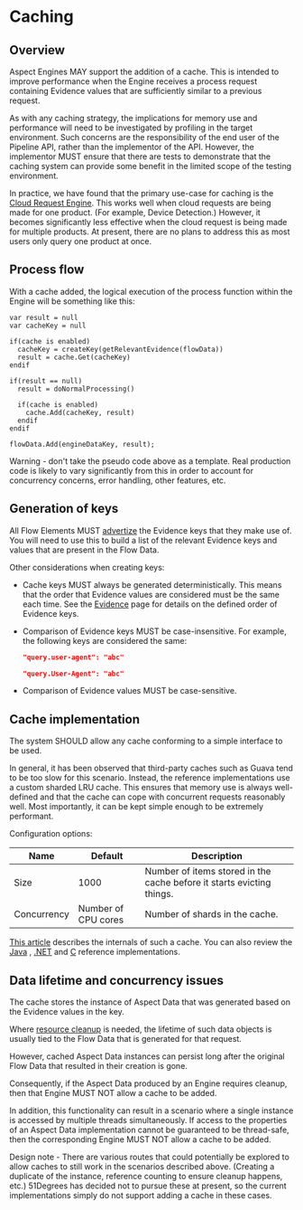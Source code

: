 # Caching

## Overview

Aspect Engines MAY support the addition of a cache.
This is intended to improve performance when the Engine receives a process
request containing Evidence values that are sufficiently similar to a previous request.

As with any caching strategy, the implications for memory use and
performance will need to be investigated by profiling in the target environment.
Such concerns are the responsibility of the end
user of the Pipeline API, rather than the implementor of the API.
However, the implementor MUST ensure that there are tests to demonstrate that
the caching system can provide some benefit in the limited scope of the
testing environment.

In practice, we have found that the primary use-case for caching is the
[Cloud Request Engine](../pipeline-elements/cloud-request-engine.md).
This works well when cloud requests are being made for one product.
(For example, Device Detection.) However, it becomes significantly less
effective when the cloud request is being made for multiple products.
At present, there are no plans to address this as most users only
query one product at once.

## Process flow

With a cache added, the logical execution of the process function within
the Engine will be something like this:

```pseudo-code
var result = null
var cacheKey = null

if(cache is enabled)
  cacheKey = createKey(getRelevantEvidence(flowData))
  result = cache.Get(cacheKey)
endif

if(result == null)
  result = doNormalProcessing()

  if(cache is enabled)
    cache.Add(cacheKey, result)
  endif
endif

flowData.Add(engineDataKey, result);
```

Warning - don't take the pseudo code above as a template. Real production code
is likely to vary significantly from this in order to account for concurrency
concerns, error handling, other features, etc.

## Generation of keys

All Flow Elements MUST [advertize](advertize-accepted-evidence.md) the
Evidence keys that they make use of.
You will need to use this to build a list of the relevant Evidence keys
and values that are present in the Flow Data.

Other considerations when creating keys:

- Cache keys MUST always be generated deterministically. This means
  that the order that Evidence values are considered must be the same each
  time. See the [Evidence](evidence.md#overview) page for details on the
  defined order of Evidence keys.

- Comparison of Evidence keys MUST be case-insensitive. For example,
  the following keys are considered the same:

  ```json
  "query.user-agent": "abc"
  ```

  ```json
  "query.User-Agent": "abc"
  ```

- Comparison of Evidence values MUST be case-sensitive.

## Cache implementation

The system SHOULD allow any cache conforming to a simple interface to be
used.

In general, it has been observed that third-party caches such as Guava tend
to be too slow for this scenario. Instead, the reference implementations use
a custom sharded LRU cache. This ensures that memory use is always well-defined
and that the cache can cope with concurrent requests reasonably well. Most
importantly, it can be kept simple enough to be extremely performant.

Configuration options:

| Name        | Default             | Description                                                           |
|-------------|---------------------|-----------------------------------------------------------------------|
| Size        | 1000                | Number of items stored in the cache before it starts evicting things. |
| Concurrency | Number of CPU cores | Number of shards in the cache.                                        |

[This article](https://medium.com/@yewang2018/lru-cache-design-8257850a69fe)
describes the internals of such a cache. You can also review the
[Java](https://github.com/51Degrees/pipeline-java/blob/master/pipeline.caching/src/main/java/fiftyone/caching/LruCacheBase.java)
, [.NET](https://github.com/51Degrees/caching-dotnet/blob/master/FiftyOne.Caching/LruCacheBase.cs)
and [C](https://github.com/51Degrees/common-cxx/blob/main/cache.c)
reference implementations.

## Data lifetime and concurrency issues

The cache stores the instance of Aspect Data that was generated based
on the Evidence values in the key.

Where [resource cleanup](resource-cleanup.md) is needed, the lifetime
of such data objects is usually tied to the Flow Data that is generated
for that request.

However, cached Aspect Data instances can persist long after the original
Flow Data that resulted in their creation is gone.

Consequently, if the Aspect Data produced by an Engine requires
cleanup, then that Engine MUST NOT allow a cache to be added.

In addition, this functionality can result in a scenario where a single
instance is accessed by multiple threads simultaneously.
If access to the properties of an Aspect Data implementation cannot be
guaranteed to be thread-safe, then the corresponding Engine MUST NOT
allow a cache to be added.

Design note - There are various routes that could potentially be explored
to allow caches to still work in the scenarios described above. (Creating
a duplicate of the instance, reference counting to ensure cleanup happens,
etc.) 51Degrees has decided not to pursue these at present, so the current
implementations simply do not support adding a cache in these cases.
